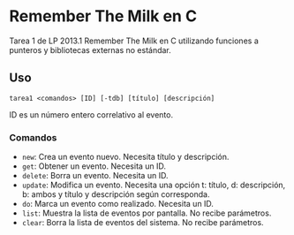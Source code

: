 # Remember The Milk en C #

Tarea 1 de LP 2013.1 Remember The Milk en C utilizando funciones a punteros y bibliotecas externas no estándar.

## Uso ###

``tarea1 <comandos> [ID] [-tdb] [título] [descripción]``

ID es un número entero correlativo al evento.

### Comandos ###

*  ``new``: Crea un evento nuevo. Necesita título y descripción.
*  ``get``: Obtener un evento. Necesita un ID.
*  ``delete``: Borra un evento. Necesita un ID.
*  ``update``: Modifica un evento. Necesita una opción t: título, d: descripción, b: ambos y título y descripción según corresponda.
*  ``do``: Marca un evento como realizado. Necesita un ID.
*  ``list``: Muestra la lista de eventos por pantalla. No recibe parámetros.
*  ``clear``: Borra la lista de eventos del sistema. No recibe parámetros.
